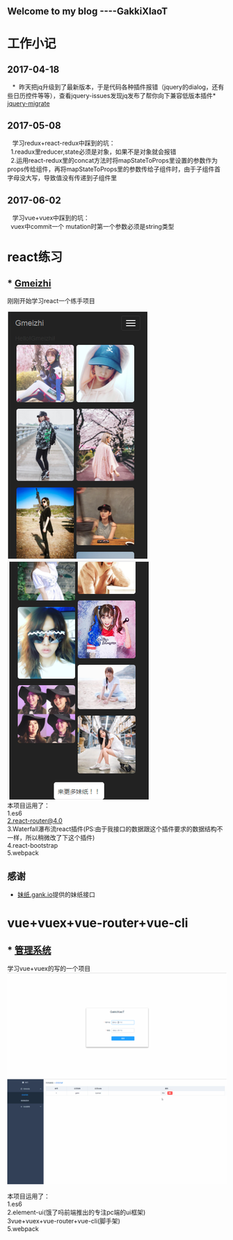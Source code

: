 ## Welcome to my blog  ----GakkiXIaoT
# 工作小记
##  2017-04-18
    *  昨天把jq升级到了最新版本，于是代码各种插件报错（jquery的dialog，还有些日历控件等等），查看jquery-issues发现jq发布了帮你向下兼容低版本插件* [jquery-migrate](https://github.com/jquery/jquery/issues/3157) 
 ## 2017-05-08
    学习redux+react-redux中踩到的坑：<br/>
    1.readux里reducer,state必须是对象，如果不是对象就会报错<br/>
    2.运用react-redux里的concat方法时将mapStateToProps里设置的参数作为props传给组件，再将mapStateToProps里的参数传给子组件时，由于子组件首字母没大写，导致值没有传递到子组件里
 ## 2017-06-02
    学习vue+vuex中踩到的坑：<br/>
    vuex中commit一个 mutation时第一个参数必须是string类型
# react练习
## * [Gmeizhi](https://github.com/tyn520215/Gmeizhi)
刚刚开始学习react一个练手项目<br/>

![meizhi](11.png)
![meizhi](22.png)<br/>
本项目运用了：<br/>
1.es6<br/>
2.react-router@4.0<br/>
3.Waterfall瀑布流react插件(PS:由于我接口的数据跟这个插件要求的数据结构不一样，所以稍微改了下这个插件)<br/>
4.react-bootstrap<br/>
5.webpack<br/>
## 感谢
* [妹纸.gank.io](https://github.com/drakeet/Meizhi)提供的妹纸接口


# vue+vuex+vue-router+vue-cli
## * [管理系统](https://github.com/tyn520215/vue-mange)
学习vue+vuex的写的一个项目
![meizhi](shwo.gif)
![meizhi](add.gif)<br/>

本项目运用了：<br/>
1.es6<br/>
2.element-ui(饿了吗前端推出的专注pc端的ui框架)<br/>
3vue+vuex+vue-router+vue-cli(脚手架)<br/>
5.webpack<br/>

